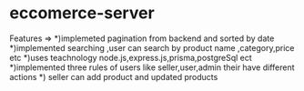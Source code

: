 # eccomerce-server
Features =>
 *)implemeted pagination from backend and sorted by date
 *)implemented searching ,user can search by product name ,category,price etc
 *)uses teachnology node.js,express.js,prisma,postgreSql ect
 *)implemented three rules of users like seller,user,admin their have different actions
 *) seller can add product and updated products
